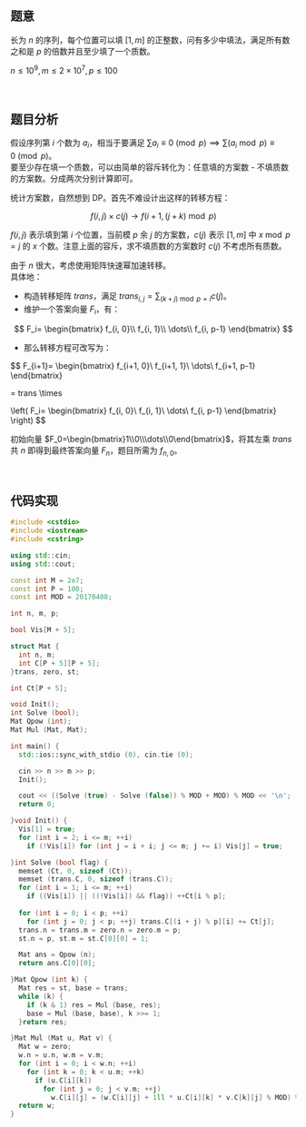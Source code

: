 ## 题意

长为 $n$ 的序列，每个位置可以填 $[1, m]$ 的正整数，问有多少中填法，满足所有数之和是 $p$ 的倍数并且至少填了一个质数。

$n \leq 10^9, m \leq 2 \times 10^7, p \leq 100$

</br>

## 题目分析

假设序列第 $i$ 个数为 $a_i$，相当于要满足 $\sum a_i \equiv 0 \pmod p \implies \sum (a_i \bmod p) \equiv 0 \pmod p$。  
要至少存在填一个质数，可以由简单的容斥转化为：任意填的方案数 - 不填质数的方案数。分成两次分别计算即可。

统计方案数，自然想到 DP。首先不难设计出这样的转移方程：

$$
f(i, j) \times c (j) \to f(i+1, (j+k) \bmod p)
$$

$f(i, j)$ 表示填到第 $i$ 个位置，当前模 $p$ 余 $j$ 的方案数，$c (j)$ 表示 $[1, m]$ 中 $x \bmod p = j$ 的 $x$ 个数。注意上面的容斥，求不填质数的方案数时 $c (j)$ 不考虑所有质数。

由于 $n$ 很大，考虑使用矩阵快速幂加速转移。  
具体地：

* 构造转移矩阵 $trans$，满足 $trans_{i, j} = \sum_{(k+j) \bmod p = i} c (j)$。
* 维护一个答案向量 $F_i$，有：

$$
F_i=
\begin{bmatrix}
f_{i, 0}\\
f_{i, 1}\\
\dots\\
f_{i, p-1}
\end{bmatrix}
$$

* 那么转移方程可改写为：

$$
F_{i+1}=
\begin{bmatrix}
f_{i+1, 0}\\
f_{i+1, 1}\\
\dots\\
f_{i+1, p-1}
\end{bmatrix}

= 
trans \times 

\left(
F_i=
\begin{bmatrix}
f_{i, 0}\\
f_{i, 1}\\
\dots\\
f_{i, p-1}
\end{bmatrix}
\right)
$$

初始向量 $F_0=\begin{bmatrix}1\\0\\\dots\\0\end{bmatrix}$，将其左乘 $trans$ 共 $n$ 即得到最终答案向量 $F_n$，题目所需为 $f_{n, 0}$。

</br>

## 代码实现

```cpp
#include <cstdio>
#include <iostream>
#include <cstring>

using std::cin;
using std::cout;

const int M = 2e7;
const int P = 100;
const int MOD = 20170408;

int n, m, p;

bool Vis[M + 5];

struct Mat {
  int n, m;
  int C[P + 5][P + 5];
}trans, zero, st;

int Ct[P + 5];

void Init();
int Solve (bool);
Mat Qpow (int);
Mat Mul (Mat, Mat);

int main() {
  std::ios::sync_with_stdio (0), cin.tie (0);

  cin >> n >> m >> p;
  Init();

  cout << ((Solve (true) - Solve (false)) % MOD + MOD) % MOD << '\n';
  return 0;

}void Init() {
  Vis[1] = true;
  for (int i = 2; i <= m; ++i)
    if (!Vis[i]) for (int j = i + i; j <= m; j += i) Vis[j] = true;

}int Solve (bool flag) {
  memset (Ct, 0, sizeof (Ct));
  memset (trans.C, 0, sizeof (trans.C));
  for (int i = 1; i <= m; ++i)
    if ((Vis[i]) || ((!Vis[i]) && flag)) ++Ct[i % p];
  
  for (int i = 0; i < p; ++i)
    for (int j = 0; j < p; ++j) trans.C[(i + j) % p][i] += Ct[j];
  trans.n = trans.m = zero.n = zero.m = p;
  st.n = p, st.m = st.C[0][0] = 1;

  Mat ans = Qpow (n);
  return ans.C[0][0];

}Mat Qpow (int k) {
  Mat res = st, base = trans;
  while (k) {
    if (k & 1) res = Mul (base, res);
    base = Mul (base, base), k >>= 1;
  }return res;

}Mat Mul (Mat u, Mat v) {
  Mat w = zero;
  w.n = u.n, w.m = v.m;
  for (int i = 0; i < w.n; ++i)
    for (int k = 0; k < u.m; ++k)
      if (u.C[i][k])
        for (int j = 0; j < v.m; ++j)
          w.C[i][j] = (w.C[i][j] + 1ll * u.C[i][k] * v.C[k][j] % MOD) % MOD;
  return w;
}
```
